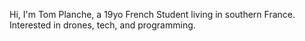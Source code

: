 Hi,
I'm Tom Planche, a 19yo French Student living in southern France.
Interested in drones, tech, and programming.
